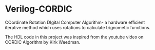 # Verilog-CORDIC
COordinate Rotation DIgital Computer Algorithm- a hardware efficient iterative method which uses rotations to calculate trignometic functions.




The HDL code in this project was inspired from the youtube video on CORDIC Algorithm by Kirk Weedman.
